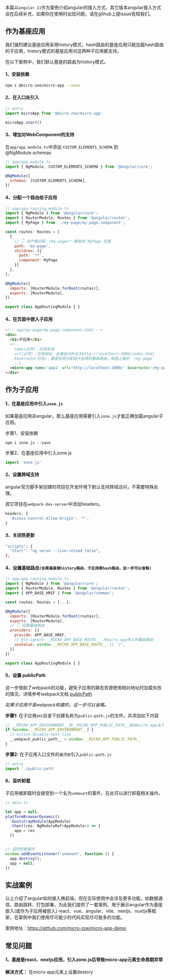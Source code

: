 本篇以`angular 11`作为案例介绍angular的接入方式，其它版本angular接入方式会在后续补充，如果你在使用时出现问题，请在github上提issue告知我们。

## 作为基座应用
我们强烈建议基座应用采用history模式，hash路由的基座应用只能加载hash路由的子应用，history模式的基座应用对这两种子应用都支持。

在以下案例中，我们默认基座的路由为history模式。

#### 1、安装依赖
```bash
npm i @micro-zoe/micro-app --save
```

#### 2、在入口处引入
```js
// entry
import microApp from '@micro-zoe/micro-app'

microApp.start()
```

#### 3、增加对WebComponent的支持

在`app/app.module.ts`中添加 `CUSTOM_ELEMENTS_SCHEMA` 到 @NgModule.schemas
```js
// app/app.module.ts
import { NgModule, CUSTOM_ELEMENTS_SCHEMA } from '@angular/core';

@NgModule({
  schemas: [CUSTOM_ELEMENTS_SCHEMA],
})
```

#### 4、分配一个路由给子应用

```js
// app/app-routing.module.ts
import { NgModule } from '@angular/core';
import { RouterModule, Routes } from '@angular/router';
import { MyPage } from './my-page/my-page.component';

const routes: Routes = [
  {
    // 👇 非严格匹配，/my-page/* 都指向 MyPage 页面
    path: 'my-page',
    children: [{
      path: '**',
      component: MyPage
    }]
  },
];

@NgModule({
  imports: [RouterModule.forRoot(routes)],
  exports: [RouterModule],
})

export class AppRoutingModule { }
```

#### 4、在页面中嵌入子应用

```html
<!-- app/my-page/my-page.component.html -->
<div>
  <h1>子应用</h1>
  <!-- 
    name(必传)：应用名称
    url(必传)：应用地址，会被自动补全为http://localhost:3000/index.html
    baseroute(可选)：基座应用分配给子应用的基础路由，就是上面的 `/my-page`
    -->
  <micro-app name='app1' url='http://localhost:3000/' baseroute='/my-page'></micro-app>
</div>
```

## 作为子应用

#### 1、在基座应用中引入`zone.js`
如果基座应用非angular，那么基座应用需要引入`zone.js`才能正确加载angular子应用。

步骤1、安装依赖
```
npm i zone.js --save
```

步骤2、在基座应用中引入zone.js
```js
import 'zone.js'
```

#### 2、设置跨域支持
angular官方脚手架创建的项目在开发环境下默认支持跨域访问，不需要特殊处理。

其它项目在`webpack-dev-server`中添加headers。

```js
headers: {
  'Access-Control-Allow-Origin': '*',
}
```

#### 3、关闭热更新
```bash
"scripts": {
  "start": "ng serve --live-reload false",
},
```

#### 4、设置基础路由`(如果基座是history路由，子应用是hash路由，这一步可以省略)`

```js
// app/app-routing.module.ts
import { NgModule } from '@angular/core';
import { RouterModule, Routes } from '@angular/router';
import { APP_BASE_HREF } from '@angular/common';

const routes: Routes = [...];

@NgModule({
  imports: [RouterModule.forRoot(routes)],
  exports: [RouterModule],
  // 👇 设置基础路由
  providers: [{
    provide: APP_BASE_HREF,
    // @ts-ignore __MICRO_APP_BASE_ROUTE__ 为micro-app传入的基础路由
    useValue: window.__MICRO_APP_BASE_ROUTE__ || '/',
  }]
})

export class AppRoutingModule { }
```

#### 5、设置 publicPath

这一步借助了webpack的功能，避免子应用的静态资源使用相对地址时加载失败的情况，详情参考webpack文档 [publicPath](https://webpack.docschina.org/guides/public-path/#on-the-fly)

*如果子应用不是webpack构建的，这一步可以省略。*

**步骤1:** 在子应用src目录下创建名称为`public-path.js`的文件，并添加如下内容
```js
// __MICRO_APP_ENVIRONMENT__和__MICRO_APP_PUBLIC_PATH__是由micro-app注入的全局变量
if (window.__MICRO_APP_ENVIRONMENT__) {
  // eslint-disable-next-line
  __webpack_public_path__ = window.__MICRO_APP_PUBLIC_PATH__
}
```

**步骤2:** 在子应用入口文件的`最顶部`引入`public-path.js`
```js
// entry
import './public-path'
```

#### 6、监听卸载
子应用被卸载时会接受到一个名为`unmount`的事件，在此可以进行卸载相关操作。

```js
// main.ts

let app = null;
platformBrowserDynamic()
  .bootstrapModule(AppModule)
  .then((res: NgModuleRef<AppModule>) => {
    app = res
  })


// 监听卸载操作
window.addEventListener('unmount', function () {
  app.destroy();
  app = null;
})
```


## 实战案例
以上介绍了angular如何接入微前端，但在实际使用中会涉及更多功能，如数据通信、路由跳转、打包部署，为此我们提供了一套案例，用于展示angular作为基座嵌入(或作为子应用被嵌入) react、vue、angular、vite、nextjs、nuxtjs等框架，在案例中我们使用尽可能少的代码实现尽可能多的功能。

案例地址：https://github.com/micro-zoe/micro-app-demo

## 常见问题
#### 1、基座是react、nextjs应用，引入zone.js后导致micro-app元素生命周期异常
**解决方式：** 在micro-app元素上设置destory
